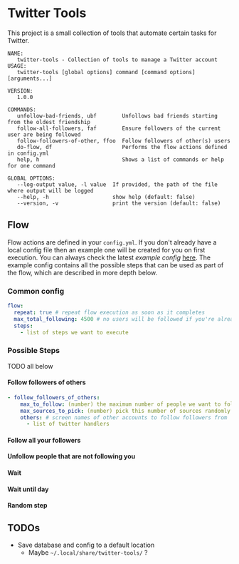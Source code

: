 # Twitter Tools

This project is a small collection of tools that automate certain tasks for Twitter.

```
NAME:
   twitter-tools - Collection of tools to manage a Twitter account                                                                                                                                                                                                                                                                                                                                        
USAGE:
   twitter-tools [global options] command [command options] [arguments...]

VERSION:
   1.0.0

COMMANDS:
   unfollow-bad-friends, ubf        Unfollows bad friends starting from the oldest friendship
   follow-all-followers, faf        Ensure followers of the current user are being followed
   follow-followers-of-other, ffoo  Follow followers of other(s) users
   do-flow, df                      Performs the flow actions defined in config.yml
   help, h                          Shows a list of commands or help for one command

GLOBAL OPTIONS:
   --log-output value, -l value  If provided, the path of the file where output will be logged
   --help, -h                    show help (default: false)
   --version, -v                 print the version (default: false)                                       
```

## Flow

Flow actions are defined in your `config.yml`. If you don't already have a local config file then an example one will be created for you on first execution. You can always check the latest _example config_ [here](https://github.com/tupini07/twitter-tools/blob/main/app_config/config.example.yml). The example config contains all the possible steps that can be used as part of the flow, which are described in more depth below.

### Common config

```yaml
flow:
  repeat: true # repeat flow execution as soon as it completes
  max_total_following: 4500 # no users will be followed if you're already following this number or more
  steps:
    - list of steps we want to execute
```

### Possible Steps

TODO all below

#### Follow followers of others

```yaml
- follow_followers_of_others:
    max_to_follow: (number) the maximum number of people we want to follow as part of this step. If not provided then there will be no follow limit
    max_sources_to_pick: (number) pick this number of sources randomly from the list of "others". If not provided then the whole list will be used
    others: # screen names of other accounts to follow followers from
      - list of twitter handlers
```

#### Follow all your followers

#### Unfollow people that are not following you

#### Wait

#### Wait until day

#### Random step


## TODOs

- Save database and config to a default location
  - Maybe `~/.local/share/twitter-tools/` ?
